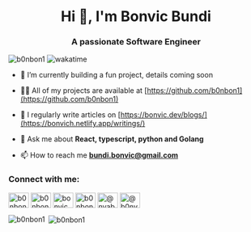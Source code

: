 <h1 align="center">Hi 👋, I'm Bonvic Bundi</h1>
<h3 align="center">A passionate Software Engineer</h3>

<p align="left"> <img src="https://komarev.com/ghpvc/?username=b0nbon1" alt="b0nbon1" /> <img src="https://wakatime.com/badge/user/6e470c62-82d7-421e-bcea-80e635c667a4.svg" alt="wakatime" /></p>

- 🌱 I’m currently building a fun project, details coming soon

- 👨‍💻 All of my projects are available at [https://github.com/b0nbon1](https://github.com/b0nbon1)

- 📝 I regularly write articles on [https://bonvic.dev/blogs/](https://bonvich.netlify.app/writings/)

- 💬 Ask me about **React, typescript, python and Golang**

- 📫 How to reach me **bundi.bonvic@gmail.com**

<p align="left">
<h3 align="left">Connect with me:</h3>
<a href="https://codepen.io/b0nbon1" target="blank"><img align="center" src="https://cdn.jsdelivr.net/npm/simple-icons@3.0.1/icons/codepen.svg" alt="b0nbon1" height="30" width="40" /></a>
<a href="https://dev.to/b0nbon1" target="blank"><img align="center" src="https://cdn.jsdelivr.net/npm/simple-icons@3.0.1/icons/dev-dot-to.svg" alt="b0nbon1" height="30" width="40" /></a>
<a href="https://linkedin.com/in/bonvic bundi" target="blank"><img align="center" src="https://cdn.jsdelivr.net/npm/simple-icons@3.0.1/icons/linkedin.svg" alt="bonvic bundi" height="30" width="40" /></a>
<a href="https://stackoverflow.com/users/9308997/b0nbon" target="blank"><img align="center" src="https://cdn.jsdelivr.net/npm/simple-icons@3.0.1/icons/stackoverflow.svg" alt="b0nbon" height="30" width="40" /></a>
<a href="https://medium.com/@bonvic" target="blank"><img align="center" src="https://cdn.jsdelivr.net/npm/simple-icons@3.0.1/icons/medium.svg" alt="@nyabuyabonvic" height="30" width="40" /></a>
<a href="https://twitter.com/@b0nvic" target="blank"><img align="center" src="https://cdn.jsdelivr.net/npm/simple-icons@3.0.1/icons/twitter.svg" alt="@b0nvic" height="30" width="40" /></a>
</p>

<p><img align="left" src="https://github-readme-stats.vercel.app/api/top-langs/?username=b0nbon1&layout=compact&theme=cobalt" alt="b0nbon1" /></p>

<p>&nbsp;<img align="center" src="https://github-readme-stats.vercel.app/api?username=b0nbon1&layout=compact&show_icons=true&theme=cobalt" alt="b0nbon1" /></p>
